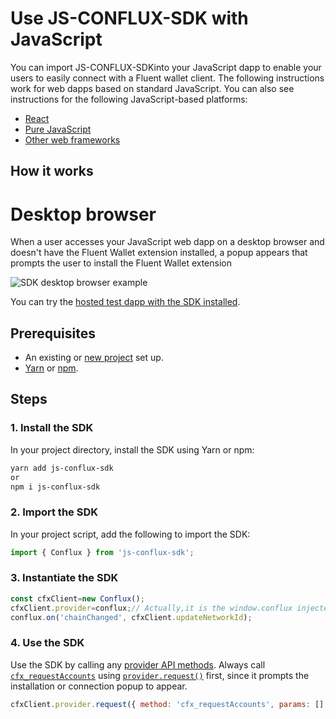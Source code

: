 # Use JS-CONFLUX-SDK  with JavaScript

You can import JS-CONFLUX-SDKinto your JavaScript dapp to enable your users to easily connect
with a Fluent wallet client.
The following instructions work for web dapps based on standard JavaScript.
You can also see instructions for the following JavaScript-based platforms:

- [React](react.md)
- [Pure JavaScript](pure-js.md)
- [Other web frameworks](other-web-frameworks.md)


## How it works

<!--tabs-->

# Desktop browser

When a user accesses your JavaScript web dapp on a desktop browser and doesn't have the Fluent Wallet
extension installed, a popup appears that prompts the user to install the Fluent Wallet extension 

![SDK desktop browser example](../../../assets/sdk-desktop-browser.gif)

<!--/tabs-->

You can try the
[hosted test dapp with the SDK installed](https://dapp-demo.fluentwallet.dev/).

## Prerequisites

- An existing or [new project](../../../get-started/set-up-dev-environment.md) set up.
- [Yarn](https://yarnpkg.com/getting-started/install) or
  [npm](https://docs.npmjs.com/downloading-and-installing-node-js-and-npm).

## Steps

### 1. Install the SDK

In your project directory, install the SDK using Yarn or npm:

```bash
yarn add js-conflux-sdk
or
npm i js-conflux-sdk
```

### 2. Import the SDK

In your project script, add the following to import the SDK:

```javascript
import { Conflux } from 'js-conflux-sdk';
```

### 3. Instantiate the SDK

```javascript
const cfxClient=new Conflux();
cfxClient.provider=conflux;// Actually,it is the window.conflux injected by Fluent Wallet. You can also access via window.conflux
conflux.on('chainChanged', cfxClient.updateNetworkId); 
```

### 4. Use the SDK

Use the SDK by calling any [provider API methods](../../../reference/provider-api.md).
Always call [`cfx_requestAccounts`](../../../reference/rpc-api.md#eth_requestaccounts) using
[`provider.request()`](../../../reference/provider-api.md#windowconfluxrequestargs) first, since it
prompts the installation or connection popup to appear.

```javascript
cfxClient.provider.request({ method: 'cfx_requestAccounts', params: [] });
```
